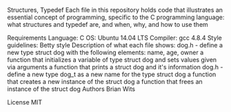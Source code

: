 Structures, Typedef
Each file in this repository holds code that illustrates an essential concept of programming, specific to the C programming language: what structures and typedef are, and when, why, and how to use them

Requirements
Language: C
OS: Ubuntu 14.04 LTS
Compiler: gcc 4.8.4
Style guidelines: Betty style
Description of what each file shows:
dog.h - define a new type struct dog with the following elements: name, age, owner
a function that initializes a variable of type struct dog and sets values given via arguments
a function that prints a struct dog and it's information
dog.h - define a new type dog_t as a new name for the type struct dog
a function that creates a new instance of the struct dog
a function that frees an instance of the struct dog
Authors
Brian Wits

License
MIT
